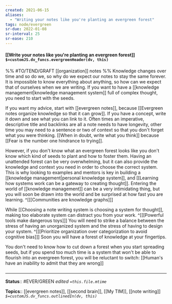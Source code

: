 ```yaml
---
created: 2021-06-15
aliases:
  - "Writing your notes like you're planting an evergreen forest"
tags: node/evergreen
sr-due: 2022-01-08
sr-interval: 25
sr-ease: 210
---
```


#### [[Write your notes like you're planting an evergreen forest]] `$=customJS.dv_funcs.evergreenHeader(dv, this)`
%%
#TO/TEND/GRAFT [[organization]] notes
%%
Knowledge changes over time and so do we, so why do we expect our notes to stay the same forever. It is impossible to know everything about anything, so how can we expect that of ourselves when we are writing. If you want to have a [[knowledge management|knowledge management system]] full of complex thought, you need to start with the seeds. 

If you want my advice, start with [[evergreen notes]],
because [[Evergreen notes organize knowledge so that it can grow]].
If you have a concept, write it down and see what you can link to it.
Often times an imperative, descriptive title and backlinks are all a note needs to have longevity, other time you may need to a sentence or two of context so that you don't forget what you were thinking.
[[When in doubt, write what you think]] because [[Fear is the number one hindrance to trying]].

However, if you don't know what an evergreen forest looks like you don't know which kind of seeds to plant and how to foster them.
Having an unattended forest can be very overwhelming,
but it can also provide the knowledge and context you need in order to choose the correct system.
This is why
looking to examples and mentors is key in building a [[knowledge management|personal knowledge system]],
and [[Learning how systems work can be a gateway to creating thought]].
Entering the world of [[knowledge management]] can be a very intimidating thing,
but you will soon be drawn into the world and be surprised at how fast you are learning.
^[[[Communities are knowledge graphs]]]

While [[Choosing a note writing system is choosing a system for thought]],
making too elaborate system can distract you from your work.
^[[[Powerful tools make dangerous toys]]]
You will need to strike a balance between the stress of having an unorganized system 
and the stress of having to design your system.
^[[[Prioritize organization over categorization to avoid cognitive bias]]]
Soon you will have a forest of knowledge at your fingertips.

You don't need to know how to cut down a forest when you start spreading seeds, 
but if you spend too much time is a system that won't be able to flourish into an evergreen forest, you will be reluctant to switch: [[Human's have an inability to admit that they are wrong]]

### <hr class="footnote"/>

**Status**:: #EVER/GREEN
*edited `=this.file.mtime`*

**Topics**:: [[evergreen notes]], [[second brain]], [[My TIM]], [[note writing]]
*`$=customJS.dv_funcs.outlinedIn(dv, this)`*
